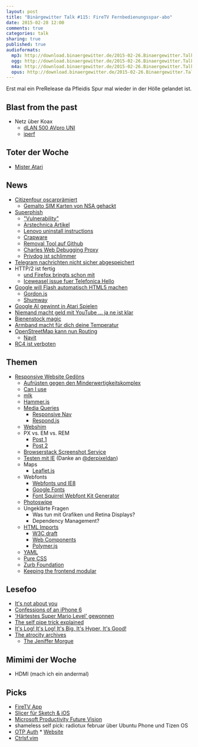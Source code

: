 ```yaml
---
layout: post
title: "Binärgewitter Talk #115: FireTV Fernbedienungsspar-abo"
date: 2015-02-28 12:00
comments: true
categories: talk
sharing: true
published: true
audioformats:
  mp3: http://download.binaergewitter.de/2015-02-26.Binaergewitter.Talk.115.mp3
  ogg: http://download.binaergewitter.de/2015-02-26.Binaergewitter.Talk.115.ogg
  m4a: http://download.binaergewitter.de/2015-02-26.Binaergewitter.Talk.115.m4a
  opus: http://download.binaergewitter.de/2015-02-26.Binaergewitter.Talk.115.opus
---
```

Erst mal ein PreRelease da Pfleidis Spur mal wieder in der Hölle gelandet ist.

## Blast from the past

- Netz über Koax
    * [dLAN 500 AVpro UNI](http://www.amazon.de/gp/product/B0094M1RJ8/ref=as_li_tl?ie=UTF8&camp=1638&creative=19454&creativeASIN=B0094M1RJ8&linkCode=as2&tag=trektrip&linkId=O7UYXCRVO6HHUIXL )
    * [iperf]( https://iperf.fr/ )

## Toter der Woche

- [Mister Atari]( http://arstechnica.com/gaming/2015/02/obituary-gaming-pioneer-steve-bristow-helped-design-tank-breakout/ )

## News

- [Citizenfour oscarprämiert]( https://netzpolitik.org/2015/snowden-doku-citizenfour-oscarpraemiert-und-frei-im-netz/ )
   * [Gemalto SIM Karten von NSA gehackt]( http://www.heise.de/newsticker/meldung/Geheimdienste-unterwandern-SIM-und-Kreditkarten-2555685.html )
- [Superphish]( http://blog.erratasec.com/2015/02/extracting-superfish-certificate.html#.VO8xk1OG9AU )
    * ["Vulnerability"]( http://support.lenovo.com/en/product_security/superfish )
    * [Arstechnica Artikel]( http://arstechnica.com/security/2015/02/lenovo-pcs-ship-with-man-in-the-middle-adware-that-breaks-https-connections/ )
    * [Lenovo uninstall instructions]( http://support.lenovo.com/en/product_security/superfish_uninstall )
    * [Crapware]( http://www.zeit.de/digital/internet/2015-02/superfish-lenovo-geschaeftsmodell-crapware )
    * [Removal Tool auf Github]( https://github.com/lenovo-inc/superfishremoval )
    * [Charles Web Debugging Proxy]( http://www.charlesproxy.com/ )
    * [Privdog ist schlimmer]( https://blog.hboeck.de/archives/865-Software-Privdog-worse-than-Superfish.html )
- [Telegram nachrichten nicht sicher abgespeichert]( http://au.pcmag.com/opinion/28582/mobile-threat-monday-telegram-has-unencrypted-copi )
- HTTP/2 ist fertig
    * [und Firefox bringts schon mit]( http://www.heise.de/newsticker/meldung/Firefox-36-unterstuetzt-HTTP-2-2559156.html )
    * [Iceweasel issue fuer Telefonica Hello]( https://labs.parabola.nu/issues/677 )
- [Google will Flash automatisch HTML5 machen]( http://www.gulli.com/news/25668-google-will-flash-mit-automatischem-html5-wandler-abschaffen-2015-02-26 )
    * [Gordon.js]( https://github.com/tobytailor/gordon/wiki )
    * [Shumway]( https://github.com/mozilla/shumway )
- [Google AI gewinnt in Atari Spielen]( http://arstechnica.com/science/2015/02/ai-masters-49-atari-2600-games-without-instructions/ )
- [Niemand macht geld mit YouTube ... ja ne ist klar]( http://www.theregister.co.uk/2015/02/26/no_one_making_money_from_youtube_google_report_claims/ )
- [Bienenstock magic]( http://www.wired.com/2015/02/flow-hive/ )
- [Armband macht für dich deine Temperatur]( http://www.wired.com/2013/10/an-ingenious-wristband-that-keeps-your-body-at-the-perfect-temperature-no-ac-required/ )
- [OpenStreetMap kann nun Routing]( https://blog.openstreetmap.org/2015/02/16/routing-on-openstreetmap-org/ )
    * [Navit]( http://www.navit-project.org/ )
- [RC4 ist verboten](http://www.heise.de/newsticker/meldung/IETF-verbietet-RC4-Verschluesselung-in-TLS-2556520.html )


## Themen

- [Responsive Website Gedöns]( http://www.pfleiderer-floristik.de )
    * [Aufrüsten gegen den Minderwertigkeitskomplex]( http://praegnanz.de/weblog/tool-wettruesten-im-frontend )
    * [Can I use]( http://caniuse.com/ )
    * [mlk]( https://github.com/pfleidi/mlk )
    * [Hammer.js]( https://github.com/hammerjs/hammer.js/ )
    * [Media Queries]( https://developer.mozilla.org/en-US/docs/Web/Guide/CSS/Media_queries )
        - [Responsive Nav]( http://responsive-nav.com/ )
        - [Respond.js]( https://github.com/scottjehl/Respond )
    * [Webshim]( http://afarkas.github.io/webshim/demos/#Forms-forms )
    * PX vs. EM vs. REM
        - [Post 1]( https://j.eremy.net/confused-about-rem-and-em/ )
        - [Post 2]( http://designshack.net/articles/typography/whats-the-deal-with-em-and-rem/ )
    * [Browserstack Screenshot Service]( http://www.browserstack.com/screenshots )
    * [Testen mit IE]( https://msdn.microsoft.com/en-us/library/ie/dn255001%28v=vs.85%29.aspx ) (Danke an [@derpixeldan]( https://twitter.com/derpixeldan ))
    * Maps
        - [Leaflet.js]( http://leafletjs.com/ )
    * Webfonts
        - [Webfonts und IE8]( http://tatiyants.com/how-to-get-ie8-to-support-html5-tags-and-web-fonts/ )
        - [Google Fonts]( https://www.google.com/fonts )
        - [Font Squirrel Webfont Kit Generator]( http://www.fontsquirrel.com/tools/webfont-generator )
    * [Photoswipe]( http://photoswipe.com/ )
    * Ungeklärte Fragen
        - Was tun mit Grafiken und Retina Displays?
        - Dependency Management?
    * [HTML Imports]( http://www.html5rocks.com/en/tutorials/webcomponents/imports/ )
        - [W3C draft]( http://w3c.github.io/webcomponents/spec/imports/ )
        * [Web Components]( http://webcomponents.org/ )
        * [Polymer.js]( https://www.polymer-project.org/ )
    * [YAML](http://www.yaml.de/ )
    * [Pure CSS]( http://purecss.io/ )
    * [Zurb Foundation]( http://foundation.zurb.com/ )
    * [Keeping the frontend modular]( https://robots.thoughtbot.com/keeping-the-frontend-modular-with-bem )

## Lesefoo

- [It's not about you]( https://bearmetal.eu/theden/its-not-about-you/ )
- [Confessions of an iPhone 6]( http://www.imore.com/cautionary-tale-iphone-6 )
- ['Härtestes Super Mario Level' gewonnen]( http://kotaku.com/it-took-three-years-to-beat-the-hardest-super-mario-wor-1687517377 )
- [The self pipe trick explained]( http://www.sitepoint.com/the-self-pipe-trick-explained/ )
- [It's Log! It's Log! It's Big, It's Hyper, It's Good!]( http://opensourceconnections.com/blog/2015/02/04/its-log-its-log-its-big-its-hyper-its-good/ )
- [The atrocity archives]( http://amazon.de/dp/0441016685?tag=pfleidi-21 )
    * [The Jeniffer Morgue]( http://amazon.de/dp/0441018149?tag=pfleidi-21 )

## Mimimi der Woche

- HDMI (mach ich ein andermal)

## Picks

- [FireTV App](https://play.google.com/store/apps/details?id=com.amazon.storm.lightning.client.aosp )
- [Slicer für Sketch & iOS]( http://www.ryangomba.com/automatically-export-sketch-slices-xcode.html )
- [Microsoft Productivity Future Vision]( https://www.youtube.com/watch?v=w-tFdreZB94 )
- shameless self pick: radiotux februar über Ubuntu Phone und Tizen OS
- [OTP Auth]( https://itunes.apple.com/us/app/otp-auth/id659877384?mt=8 )
        * [Website]( http://cooperrs.de/otpauth.html )
- [Ctrlsf.vim]( https://github.com/dyng/ctrlsf.vim )




